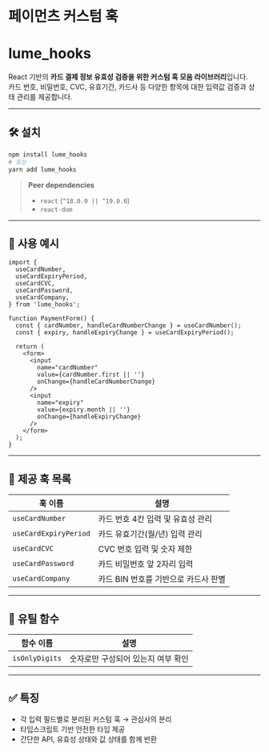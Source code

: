 # 페이먼츠 커스텀 훅

# lume_hooks

React 기반의 **카드 결제 정보 유효성 검증을 위한 커스텀 훅 모음 라이브러리**입니다.  
카드 번호, 비밀번호, CVC, 유효기간, 카드사 등 다양한 항목에 대한 입력값 검증과 상태 관리를 제공합니다.

---

## 🛠 설치

```bash
npm install lume_hooks
# 또는
yarn add lume_hooks
```

> **Peer dependencies**
>
> * `react` (`^18.0.0 || ^19.0.0`)
> * `react-dom`

---

## 🚀 사용 예시

```tsx
import {
  useCardNumber,
  useCardExpiryPeriod,
  useCardCVC,
  useCardPassword,
  useCardCompany,
} from 'lume_hooks';

function PaymentForm() {
  const { cardNumber, handleCardNumberChange } = useCardNumber();
  const { expiry, handleExpiryChange } = useCardExpiryPeriod();

  return (
    <form>
      <input
        name="cardNumber"
        value={cardNumber.first || ''}
        onChange={handleCardNumberChange}
      />
      <input
        name="expiry"
        value={expiry.month || ''}
        onChange={handleExpiryChange}
      />
    </form>
  );
}
```

---

## 📘 제공 훅 목록

| 훅 이름                  | 설명                     |
| --------------------- | ---------------------- |
| `useCardNumber`       | 카드 번호 4칸 입력 및 유효성 관리   |
| `useCardExpiryPeriod` | 카드 유효기간(월/년) 입력 관리     |
| `useCardCVC`          | CVC 번호 입력 및 숫자 제한      |
| `useCardPassword`     | 카드 비밀번호 앞 2자리 입력       |
| `useCardCompany`      | 카드 BIN 번호를 기반으로 카드사 판별 |

---

## 🔎 유틸 함수

| 함수 이름          | 설명                  |
| -------------- | ------------------- |
| `isOnlyDigits` | 숫자로만 구성되어 있는지 여부 확인 |

---

## ✅ 특징

* 각 입력 필드별로 분리된 커스텀 훅 → 관심사의 분리
* 타입스크립트 기반 안전한 타입 제공
* 간단한 API, 유효성 상태와 값 상태를 함께 반환
